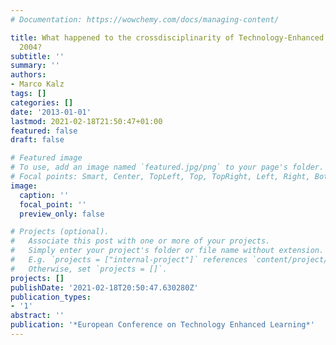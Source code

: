 ```yaml
---
# Documentation: https://wowchemy.com/docs/managing-content/

title: What happened to the crossdisciplinarity of Technology-Enhanced Learning in
  2004?
subtitle: ''
summary: ''
authors:
- Marco Kalz
tags: []
categories: []
date: '2013-01-01'
lastmod: 2021-02-18T21:50:47+01:00
featured: false
draft: false

# Featured image
# To use, add an image named `featured.jpg/png` to your page's folder.
# Focal points: Smart, Center, TopLeft, Top, TopRight, Left, Right, BottomLeft, Bottom, BottomRight.
image:
  caption: ''
  focal_point: ''
  preview_only: false

# Projects (optional).
#   Associate this post with one or more of your projects.
#   Simply enter your project's folder or file name without extension.
#   E.g. `projects = ["internal-project"]` references `content/project/deep-learning/index.md`.
#   Otherwise, set `projects = []`.
projects: []
publishDate: '2021-02-18T20:50:47.630280Z'
publication_types:
- '1'
abstract: ''
publication: '*European Conference on Technology Enhanced Learning*'
---
```

